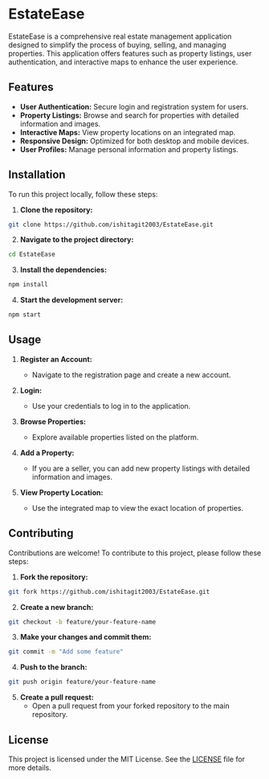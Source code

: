 # EstateEase

EstateEase is a comprehensive real estate management application designed to simplify the process of buying, selling, and managing properties. This application offers features such as property listings, user authentication, and interactive maps to enhance the user experience.

## Features

- **User Authentication:** Secure login and registration system for users.
- **Property Listings:** Browse and search for properties with detailed information and images.
- **Interactive Maps:** View property locations on an integrated map.
- **Responsive Design:** Optimized for both desktop and mobile devices.
- **User Profiles:** Manage personal information and property listings.

## Installation

To run this project locally, follow these steps:

1. **Clone the repository:**

```bash
git clone https://github.com/ishitagit2003/EstateEase.git
```

2. **Navigate to the project directory:**

```bash
cd EstateEase
```

3. **Install the dependencies:**

```bash
npm install
```

4. **Start the development server:**

```bash
npm start
```

## Usage

1. **Register an Account:**
   - Navigate to the registration page and create a new account.

2. **Login:**
   - Use your credentials to log in to the application.

3. **Browse Properties:**
   - Explore available properties listed on the platform.

4. **Add a Property:**
   - If you are a seller, you can add new property listings with detailed information and images.

5. **View Property Location:**
   - Use the integrated map to view the exact location of properties.

## Contributing

Contributions are welcome! To contribute to this project, please follow these steps:

1. **Fork the repository:**

```bash
git fork https://github.com/ishitagit2003/EstateEase.git
```

2. **Create a new branch:**

```bash
git checkout -b feature/your-feature-name
```

3. **Make your changes and commit them:**

```bash
git commit -m "Add some feature"
```

4. **Push to the branch:**

```bash
git push origin feature/your-feature-name
```

5. **Create a pull request:**
   - Open a pull request from your forked repository to the main repository.

## License

This project is licensed under the MIT License. See the [LICENSE](LICENSE) file for more details.
